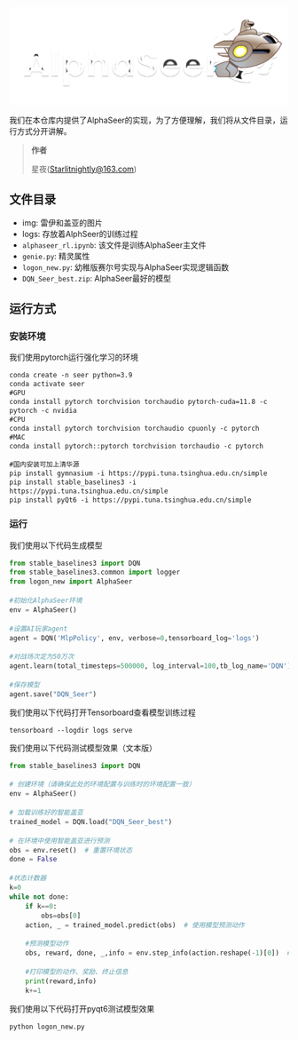 ![logo](img/logo.png)

我们在本仓库内提供了AlphaSeer的实现，为了方便理解，我们将从文件目录，运行方式分开讲解。

> **作者**
>
> 星夜(Starlitnightly@163.com)

## 文件目录

- img: 雷伊和盖亚的图片
- logs: 存放着AlphSeer的训练过程
- `alphaseer_rl.ipynb`: 该文件是训练AlphaSeer主文件
- `genie.py`: 精灵属性
- `logon_new.py`: 幼稚版赛尔号实现与AlphaSeer实现逻辑函数
- `DQN_Seer_best.zip`: AlphaSeer最好的模型

## 运行方式

### 安装环境

我们使用pytorch运行强化学习的环境
```shell
conda create -n seer python=3.9
conda activate seer
#GPU
conda install pytorch torchvision torchaudio pytorch-cuda=11.8 -c pytorch -c nvidia
#CPU
conda install pytorch torchvision torchaudio cpuonly -c pytorch
#MAC
conda install pytorch::pytorch torchvision torchaudio -c pytorch

#国内安装可加上清华源
pip install gymnasium -i https://pypi.tuna.tsinghua.edu.cn/simple
pip install stable_baselines3 -i https://pypi.tuna.tsinghua.edu.cn/simple
pip install pyQt6 -i https://pypi.tuna.tsinghua.edu.cn/simple

```

### 运行

我们使用以下代码生成模型

```python
from stable_baselines3 import DQN
from stable_baselines3.common import logger
from logon_new import AlphaSeer

#初始化AlphaSeer环境
env = AlphaSeer()

#设置AI玩家agent
agent = DQN('MlpPolicy', env, verbose=0,tensorboard_log='logs')

#对战场次定为50万次
agent.learn(total_timesteps=500000, log_interval=100,tb_log_name='DQN')

#保存模型
agent.save("DQN_Seer")
```

我们使用以下代码打开Tensorboard查看模型训练过程

```shell
tensorboard --logdir logs serve
```

我们使用以下代码测试模型效果（文本版）

```python
from stable_baselines3 import DQN

# 创建环境（请确保此处的环境配置与训练时的环境配置一致）
env = AlphaSeer()

# 加载训练好的智能盖亚
trained_model = DQN.load("DQN_Seer_best")

# 在环境中使用智能盖亚进行预测
obs = env.reset()  # 重置环境状态
done = False

#状态计数器
k=0
while not done:
    if k==0:
        obs=obs[0]
    action, _ = trained_model.predict(obs)  # 使用模型预测动作
    
    #预测模型动作
    obs, reward, done, _,info = env.step_info(action.reshape(-1)[0])  # 执行动作并获取新的状态、奖励和终止信息

    #打印模型的动作、奖励、终止信息
    print(reward,info)
    k+=1

```

我们使用以下代码打开pyqt6测试模型效果

```shell
python logon_new.py
```

